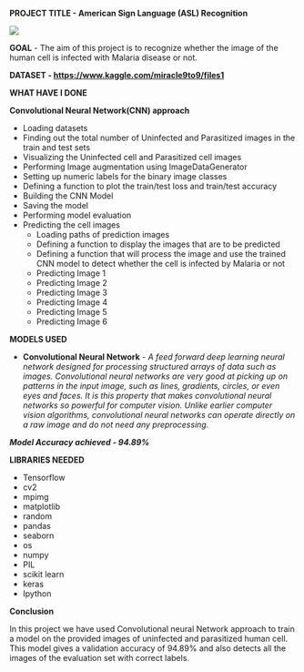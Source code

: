 **PROJECT TITLE - American Sign Language (ASL) Recognition**
        
<img src = "https://github.com/Soumayan-pal01/ML-ProjectKart/blob/main/Malaria%20Disease%20Detection/Images/project_viz.png">

>

**GOAL** - The aim of this project is to recognize whether the image of the human cell is infected with Malaria disease or not.

**DATASET - https://www.kaggle.com/miracle9to9/files1**


**WHAT HAVE I DONE**

 **Convolutional Neural Network(CNN)  approach**

- Loading datasets
- Finding out the total number of Uninfected and Parasitized images in the train and test sets
- Visualizing the Uninfected cell and Parasitized cell images
- Performing Image augmentation using ImageDataGenerator
- Setting up numeric labels for the binary image classes
- Defining a function to plot the train/test loss and train/test accuracy
- Building the CNN Model
- Saving the model
- Performing model evaluation
- Predicting the cell images
    - Loading paths of prediction images
    - Defining a function to display the images that are to be predicted
    - Defining a function that will process the image and use the trained CNN model to detect whether the cell is infected by Malaria or not
    - Predicting Image 1
    - Predicting Image 2
    - Predicting Image 3
    - Predicting Image 4
    - Predicting Image 5
    - Predicting Image 6


**MODELS USED**

- **Convolutional Neural Network** - *A feed forward deep learning neural network designed for processing structured arrays of data such as images. Convolutional neural networks are very good at picking up on patterns in the input image, such as lines, gradients, circles, or even eyes and faces. It is this property that makes convolutional neural networks so powerful for computer vision. Unlike earlier computer vision algorithms, convolutional neural networks can operate directly on a raw image and do not need any preprocessing.*

***Model Accuracy achieved - 94.89%***


**LIBRARIES NEEDED**

- Tensorflow
- cv2
- mpimg
- matplotlib
- random
- pandas
- seaborn
- os
- numpy
- PIL
- scikit learn
- keras
- Ipython


**Conclusion**

In this project we have used Convolutional neural Network approach to train a model on the provided images of uninfected and parasitized human cell. This model gives a validation accuracy of 94.89% and also detects all the images of the evaluation set with correct labels.

